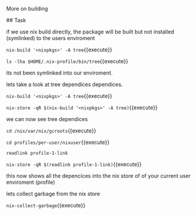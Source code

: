 More on building

## Task

if we use nix build directly, the package will be built but not installed (symlinked) to the users enviroment

`nix-build '<nixpkgs>' -A tree`{{execute}}

`ls -lha $HOME/.nix-profile/bin/tree`{{execute}}

its not been symlinked into our enviroment.

lets take a look at tree dependices dependices.

`nix-build '<nixpkgs>' -A tree`{{execute}}

`nix-store -qR $(nix-build '<nixpkgs>' -A tree)`{{execute}}

we can now see tree dependices


`cd /nix/var/nix/gcroots`{{execute}}

`cd profiles/per-user/nixuser`{{execute}}

`readlink profile-1-link`

`nix-store -qR $(readlink profile-1-link)`{{execute}}

this now shows all the depencices into the nix store of of your current user enviroment (profile)

lets collect garbage from the nix store

`nix-collect-garbage`{{execute}}
